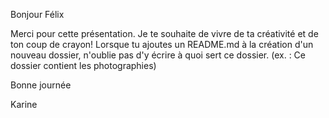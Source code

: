 Bonjour Félix

Merci pour cette présentation. Je te souhaite de vivre de ta créativité et de ton coup de crayon! Lorsque tu ajoutes un README.md à la création d'un nouveau dossier, n'oublie pas d'y écrire à quoi sert ce dossier. (ex. : Ce dossier contient les photographies)

Bonne journée

Karine
